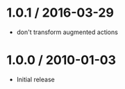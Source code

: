 
1.0.1 / 2016-03-29
==================

  * don't transform augmented actions

1.0.0 / 2010-01-03
==================

  * Initial release
